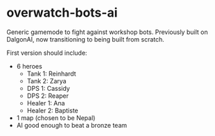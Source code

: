 # overwatch-bots-ai
Generic gamemode to fight against workshop bots. Previously built on DalgonAI, now transitioning to being built from scratch.

First version should include:
- 6 heroes
  - Tank 1: Reinhardt
  - Tank 2: Zarya
  - DPS 1: Cassidy
  - DPS 2: Reaper
  - Healer 1: Ana
  - Healer 2: Baptiste
- 1 map (chosen to be Nepal)
- AI good enough to beat a bronze team
